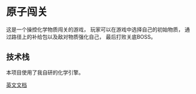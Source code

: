 # 原子闯关

这是一个操控化学物质闯关的游戏，
玩家可以在游戏中选择自己的初始物质，
通过路径上的补给包以及敌对物质强化自己，
最后打败关底BOSS。

## 技术栈

本项目使用了我自研的化学引擎。

[英文文档](README_zh.md)